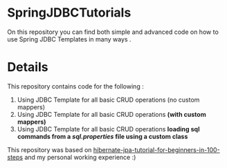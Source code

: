 # SpringJDBCTutorials
On this repository you can find both simple and advanced code on how to use Spring JDBC Templates in many ways .

# Details

This repository contains code for the following :

1) Using JDBC Template for all basic CRUD operations (no custom mappers)
2) Using JDBC Template for all basic CRUD operations **(with custom mappers)**
3) Using JDBC Template for all basic CRUD operations 
   **loading sql commands from a *sql.properties* file using a custom class**
   
This repository was based on [hibernate-jpa-tutorial-for-beginners-in-100-steps](https://www.udemy.com/hibernate-jpa-tutorial-for-beginners-in-100-steps/) and my personal working experience :)
